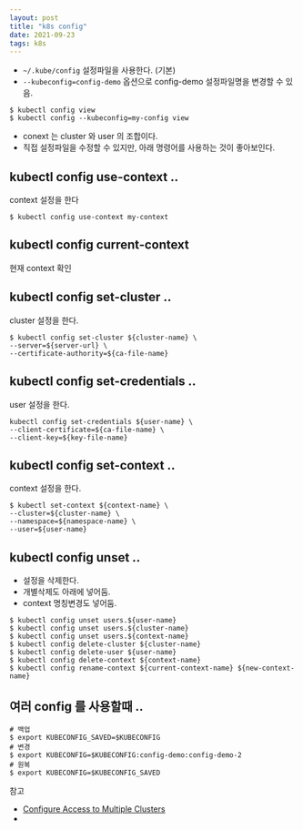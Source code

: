 ```yaml
---
layout: post
title: "k8s config"
date: 2021-09-23
tags: k8s
---
```



* `~/.kube/config` 설정파일을 사용한다. (기본)
* `--kubeconfig=config-demo` 옵션으로 config-demo 설정파일명을 변경할 수 있음.

``` shell
$ kubectl config view
$ kubectl config --kubeconfig=my-config view
```

* conext 는 cluster 와 user 의 조합이다.
* 직접 설정파일을 수정할 수 있지만, 아래 명령어를 사용하는 것이 좋아보인다.


## kubectl config use-context ..

context 설정을 한다

``` shell
$ kubectl config use-context my-context
```

## kubectl config current-context

현재 context 확인

## kubectl config set-cluster ..

cluster 설정을 한다.

``` shell
$ kubectl config set-cluster ${cluster-name} \
--server=${server-url} \
--certificate-authority=${ca-file-name}
```

## kubectl config set-credentials ..

user 설정을 한다.

``` shell
kubectl config set-credentials ${user-name} \
--client-certificate=${ca-file-name} \
--client-key=${key-file-name}
```

## kubectl config set-context ..

context 설정을 한다.

``` shell
$ kubectl set-context ${context-name} \
--cluster=${cluster-name} \
--namespace=${namespace-name} \
--user=${user-name}
```

## kubectl config unset ..

* 설정을 삭제한다.
* 개별삭제도 아래에 넣어둠.
* context 명칭변경도 넣어둠.

``` shell
$ kubectl config unset users.${user-name}
$ kubectl config unset users.${cluster-name}
$ kubectl config unset users.${context-name}
$ kubectl config delete-cluster ${cluster-name}
$ kubectl config delete-user ${user-name}
$ kubectl config delete-context ${context-name}
$ kubectl config rename-context ${current-context-name} ${new-context-name}
```

## 여러 config 를 사용할때 ..

``` shell
# 백업
$ export KUBECONFIG_SAVED=$KUBECONFIG
# 변경
$ export KUBECONFIG=$KUBECONFIG:config-demo:config-demo-2
# 원복
$ export KUBECONFIG=$KUBECONFIG_SAVED
```


참고
- [Configure Access to Multiple Clusters](https://kubernetes.io/docs/tasks/access-application-cluster/configure-access-multiple-clusters/)
- [](https://kubernetes.io/docs/reference/generated/kubectl/kubectl-commands#-em-set-cluster-em-)